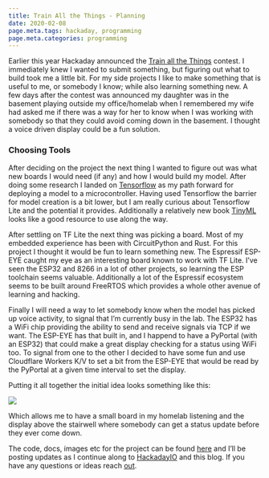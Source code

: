 ```yaml
---
title: Train All the Things - Planning
date: 2020-02-08
page.meta.tags: hackaday, programming
page.meta.categories: programming
---
```


Earlier this year Hackaday announced
the [Train all the Things](https://hackaday.io/contest/169421-train-all-the-things#j-discussions-title) contest. I
immediately knew I wanted to submit something, but figuring out what to build took me a little bit. For my side projects
I like to make something that is useful to me, or somebody I know; while also learning something new. A few days after
the contest was announced my daughter was in the basement playing outside my office/homelab when I remembered my wife
had asked me if there was a way for her to know when I was working with somebody so that they could avoid coming down in
the basement. I thought a voice driven display could be a fun solution.

### Choosing Tools

After deciding on the project the next thing I wanted to figure out was what new boards I would need (if any) and how I
would build my model. After doing some research I landed
on [Tensorflow](https://www.tensorflow.org/lite/microcontrollers) as my path forward for deploying a model to a
microcontroller. Having used Tensorflow the barrier for model creation is a bit lower, but I am really curious about
Tensorflow Lite and the potential it provides. Additionally a relatively new book [TinyML](https://tinymlbook.com/)
looks like a good resource to use along the way.

After settling on TF Lite the next thing was picking a board. Most of my embedded experience has been with CircuitPython
and Rust. For this project I thought it would be fun to learn something new. The Espressif ESP-EYE caught my eye as an
interesting board known to work with TF Lite. I’ve seen the ESP32 and 8266 in a lot of other projects, so learning the
ESP toolchain seems valuable. Additionally a lot of the Espressif ecosystem seems to be built around FreeRTOS which
provides a whole other avenue of learning and hacking.

Finally I will need a way to let somebody know when the model has picked up voice activity, to signal that I’m currently
busy in the lab. The ESP32 has a WiFi chip providing the ability to send and receive signals via TCP if we want. The
ESP-EYE has that built in, and I happend to have a PyPortal (with an ESP32) that could make a great display checking for
a status using WiFi too. To signal from one to the other I decided to have some fun and use Cloudflare Workers K/V to
set a bit from the ESP-EYE that would be read by the PyPortal at a given time interval to set the display.

Putting it all together the initial idea looks something like this:

![](../../img/blog/07Ex2dh4NkgBHiLFg.jpg)

Which allows me to have a small board in my homelab listening and the display above the stairwell where somebody can get
a status update before they ever come down.

The code, docs, images etc for the project can be found [here](https://github.com/n0mn0m/on-air) and I’ll be posting
updates as I continue along to [HackadayIO](https://hackaday.io/project/170228-on-air) and this blog. If you have any
questions or ideas reach [out](mailto:alexander.hagerman@icloud.com).
